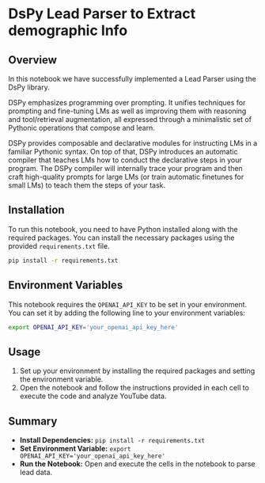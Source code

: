 # DsPy Lead Parser to Extract demographic Info

## Overview

In this notebook we have successfully implemented a Lead Parser using the DsPy library. 

DSPy emphasizes programming over prompting. It unifies techniques for prompting and fine-tuning LMs as well as improving them with reasoning and tool/retrieval augmentation, all expressed through a minimalistic set of Pythonic operations that compose and learn.

DSPy provides composable and declarative modules for instructing LMs in a familiar Pythonic syntax. On top of that, DSPy introduces an automatic compiler that teaches LMs how to conduct the declarative steps in your program. The DSPy compiler will internally trace your program and then craft high-quality prompts for large LMs (or train automatic finetunes for small LMs) to teach them the steps of your task.

## Installation

To run this notebook, you need to have Python installed along with the required packages. You can install the necessary packages using the provided `requirements.txt` file.

```sh
pip install -r requirements.txt
```

## Environment Variables

This notebook requires the `OPENAI_API_KEY` to be set in your environment. You can set it by adding the following line to your environment variables:

```sh
export OPENAI_API_KEY='your_openai_api_key_here'
```

## Usage

1. Set up your environment by installing the required packages and setting the environment variable.
2. Open the notebook and follow the instructions provided in each cell to execute the code and analyze YouTube data.

## Summary

- **Install Dependencies:** `pip install -r requirements.txt`
- **Set Environment Variable:** `export OPENAI_API_KEY='your_openai_api_key_here'`
- **Run the Notebook:** Open and execute the cells in the notebook to parse lead data.

